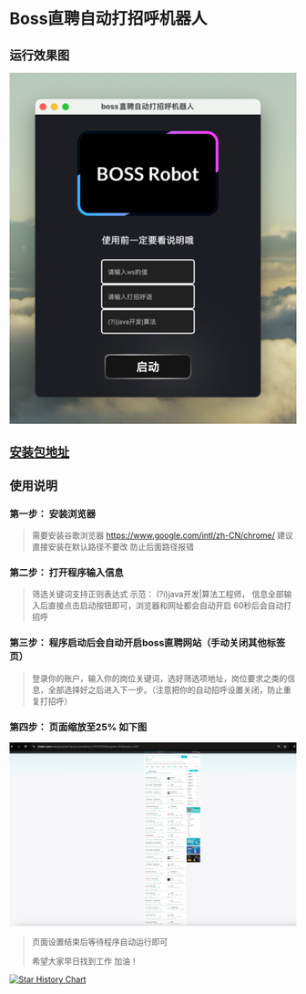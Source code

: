 # Boss直聘自动打招呼机器人

## 运行效果图

[<img src="demo_image/img_3.png"/>](demo_image/img_3.png)

## [安装包地址](https://github.com/zypotato/go_spider_boss/releases/tag/%E5%AE%89%E8%A3%85%E5%8C%85)




## 使用说明
### **第一步**： 安装浏览器
>需要安装谷歌浏览器 https://www.google.com/intl/zh-CN/chrome/  建议直接安装在默认路径不要改 防止后面路径报错

###  **第二步**： 打开程序输入信息
>筛选关键词支持正则表达式 示范： (?i)java开发|算法工程师， 信息全部输入后直接点击启动按钮即可，浏览器和网址都会自动开启   60秒后会自动打招呼

###  **第三步**： 程序启动后会自动开启boss直聘网站（手动关闭其他标签页）
> 登录你的账户，输入你的岗位关键词，选好筛选项地址，岗位要求之类的信息，全部选择好之后进入下一步。（注意把你的自动招呼设置关闭，防止重复打招呼）


###  **第四步**： 页面缩放至25% 如下图
[<img src="demo_image/img_2.png"/>](demo_image/img_2.png)
>页面设置结束后等待程序自动运行即可
>
> 
>希望大家早日找到工作 加油！
> 
>
>
[![Star History Chart](https://api.star-history.com/svg?repos=zypotato/go_spider_boss.git&type=Date)](https://star-history.com/#zypotato/go_spider_boss.git&Date)









